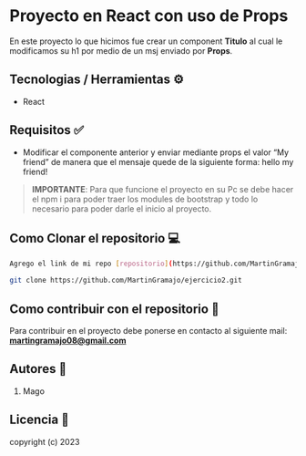 # Proyecto en React con uso de Props

En este proyecto lo que hicimos fue crear un component **Titulo** al cual le modificamos su h1 por medio de un msj enviado por **Props**.

## Tecnologias / Herramientas ⚙

- React

## Requisitos ✅

- Modificar el componente anterior y enviar mediante props el valor “My friend” de manera que el mensaje quede de la siguiente forma: hello my friend!

> **IMPORTANTE**: Para que funcione el proyecto en su Pc se debe hacer el npm i para poder traer los modules de bootstrap y todo lo necesario para poder darle el inicio al proyecto.

## Como Clonar el repositorio 💻

```bash
Agrego el link de mi repo [repositorio](https://github.com/MartinGramajo/ejercicio2.git)

git clone https://github.com/MartinGramajo/ejercicio2.git
```

## Como contribuir con el repositorio 🤝

Para contribuir en el proyecto debe ponerse en contacto al siguiente mail: **martingramajo08@gmail.com**

## Autores 🤺

1. Mago

## Licencia 📃

copyright (c) 2023
